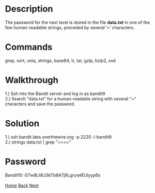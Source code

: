 # Description
The password for the next level is stored in the file **data.txt** in one of the few human-readable strings, preceded by several ‘=’ characters.
# Commands
grep, sort, uniq, strings, base64, tr, tar, gzip, bzip2, xxd
# Walkthrough
1.) Ssh into the Bandit server and log in as bandit9 <br />
2.) Search "data.txt" for a human-readable string with several "=" characters and save the password.
# Solution
1.) ssh bandit.labs.overthewire.org -p 2220 -l bandit9 <br />
2.) strings data.txt | grep "===="
# Password
Bandit10: G7w8LIi6J3kTb8A7j9LgrywtEUlyyp6s <br /> <br />
[Home](https://github.com/Spagoooti/OverTheWire-Bandit/blob/main/README.md) [Back](https://github.com/Spagoooti/OverTheWire-Bandit/blob/main/Bandit%200%20-%3E%2010/Bandit%208%20-%3E%209.md) [Next](https://github.com/Spagoooti/OverTheWire-Bandit/blob/main/Bandit%2010%20-%3E%2020/Bandit%2010%20-%3E%2011.md)
